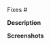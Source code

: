 Fixes #
<!-- Issue. Ex: Fixes #1 -->

**Description**
<!-- Please include a summary of the changes you think are relevant to complement the issue. Otherwise, you may refer to the issue only. -->

**Screenshots**
<!--If applicable-->
